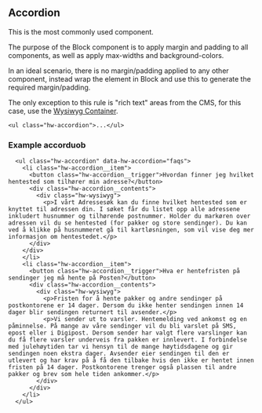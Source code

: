 ## Accordion

This is the most commonly used component.

The purpose of the Block component is to apply margin and padding to all components, as well as apply max-widths and background-colors.

In an ideal scenario, there is no margin/padding applied to any other component, instead wrap the element in Block and use this to generate the required margin/padding.

The only exception to this rule is "rich text" areas from the CMS, for this case, use the [Wysiwyg Container](/Wysiwyg).

```code
<ul class="hw-accordion">...</ul>
```

### Example accorduob

```html|span-4,plain,light
  <ul class="hw-accordion" data-hw-accordion="faqs">
    <li class="hw-accordion__item">
      <button class="hw-accordion__trigger">Hvordan finner jeg hvilket hentested som tilhører min adresse?</button>
      <div class="hw-accordion__contents">
        <div class="hw-wysiwyg">
          <p>I vårt Adressesøk kan du finne hvilket hentested som er knyttet til adressen din. I søket får du listet opp alle adressene inkludert husnummer og tilhørende postnummer. Holder du markøren over adressen vil du se hentested (for pakker og store sendinger). Du kan ved å klikke på husnummeret gå til kartløsningen, som vil vise deg mer informasjon om hentestedet.</p>
      </div>
    </div>
    </li>
    <li class="hw-accordion__item">
      <button class="hw-accordion__trigger">Hva er hentefristen på sendinger jeg må hente på Posten?</button>
      <div class="hw-accordion__contents">
        <div class="hw-wysiwyg">
          <p>Fristen for å hente pakker og andre sendinger på postkontorene er 14 dager. Dersom du ikke henter sendingen innen 14 dager blir sendingen returnert til avsender.</p>
          <p>Vi sender ut to varsler. Hentemelding ved ankomst og en påminnelse. På mange av våre sendinger vil du bli varslet på SMS, epost eller i Digipost. Dersom sender har valgt flere varslinger kan du få flere varsler underveis fra pakken er innlevert. I forbindelse med julehøytiden tar vi hensyn til de mange høytidsdagene og gir sendingen noen ekstra dager. Avsender eier sendingen til den er utlevert og har krav på å få den tilbake hvis den ikke er hentet innen fristen på 14 dager. Postkontorene trenger også plassen til andre pakker og brev som hele tiden ankommer.</p>
        </div>
      </div>
    </li>
  </ul>
```
